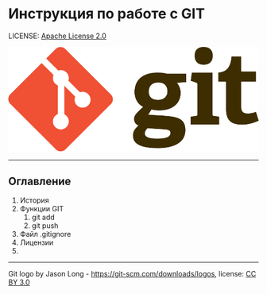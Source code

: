 # **Инструкция по работе с GIT**

LICENSE: [Apache License 2.0](./license.md)

![git_logo](/assets/Git-Logo-2Color.png)

---

## Оглавление
1. История
2. Функции GIT
   1. git add
   2. git push
3. Файл .gitignore
4. Лицензии
5. 


---
Git logo by Jason Long - https://git-scm.com/downloads/logos, license: [CC BY 3.0](https://creativecommons.org/licenses/by/3.0/)